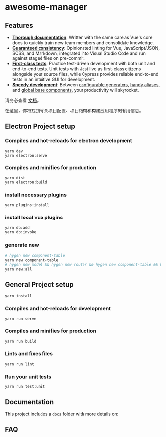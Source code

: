 # awesome-manager

## Features

- [**Thorough documentation**](docs/): Written with the same care as Vue's core docs to quickly train new team members and consolidate knowledge.
- [**Guaranteed consistency**](docs/): Opinionated linting for Vue, JavaScript/JSON, SCSS, and Markdown, integrated into Visual Studio Code and run against staged files on pre-commit.
- [**First-class tests**](docs/): Practice test-driven development with both unit and end-to-end tests. Unit tests with Jest live as first-class citizens alongside your source files, while Cypress provides reliable end-to-end tests in an intuitive GUI for development.
- [**Speedy development**](docs/): Between [configurable generators](docs), [handy aliases](docs/development.md#aliases), and [global base components](docs/development.md#base-components), your productivity will skyrocket.

请务必查看 [文档](https://github.com/linuxing3/awesome-vue-admin/blob/master/docs/README.md)。

在这里，你将找到有关项目配置、项目结构和构建应用程序的有用信息。


## Electron Project setup

### Compiles and hot-reloads for electron development
```
yarn dev
yarn electron:serve
```

### Compiles and minifies for production
```
yarn dist
yarn electron:build
```

### install necessary plugins

```
yarn plugins:install
```

### install local vue plugins

``` sh
yarn db:add
yarn db:invoke
```

### generate new

``` sh
# hygen new component-table
yarn new component-table
# hygen new model && hygen new router && hygen new component-table && hygen new component-form",
yarn new:all
```

## General Project setup
```
yarn install
```

### Compiles and hot-reloads for development
```
yarn run serve
```

### Compiles and minifies for production
```
yarn run build
```

### Lints and fixes files
```
yarn run lint
```

### Run your unit tests
```
yarn run test:unit
```

## Documentation

This project includes a `docs` folder with more details on:

## FAQ
